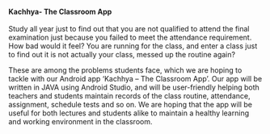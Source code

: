 <b>Kachhya- The Classroom App</b><br><br>
Study all year just to find out that you are not qualified to attend the final examination just because you failed to meet the attendance requirement. How bad would it feel? You are running for the class, and enter a class just to find out it is not actually your class, messed up the routine again? 

These are among the problems students face, which we are hoping to tackle with our Android app ‘Kachhya – The Classroom App’. Our app will be written in JAVA using Android Studio, and will be user-friendly helping both teachers and students maintain records of the class routine, attendance, assignment, schedule tests and so on. We are hoping that the app will be useful for both lectures and students alike to maintain a healthy learning and working environment in the classroom.
